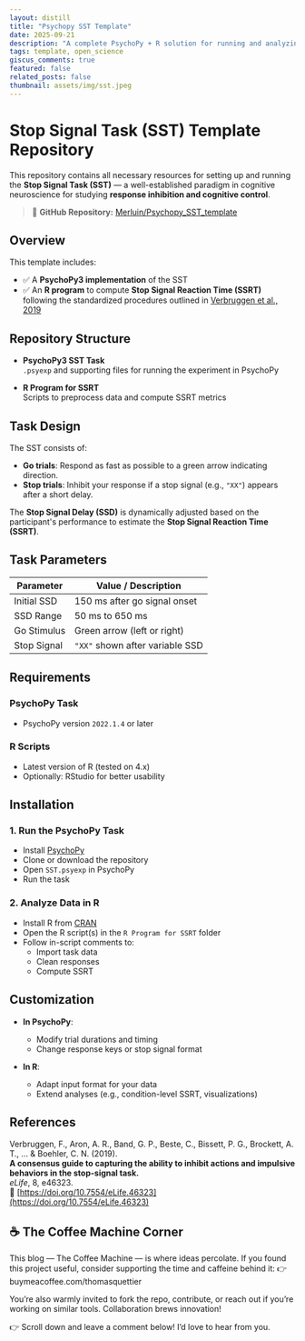 ```yaml
---
layout: distill
title: "Psychopy SST Template"
date: 2025-09-21
description: "A complete PsychoPy + R solution for running and analyzing the Stop Signal Task (SST) following Verbruggen et al. (2019)."
tags: template, open_science
giscus_comments: true
featured: false
related_posts: false
thumbnail: assets/img/sst.jpeg
---
```


# Stop Signal Task (SST) Template Repository

This repository contains all necessary resources for setting up and running the **Stop Signal Task (SST)** — a well-established paradigm in cognitive neuroscience for studying **response inhibition and cognitive control**.

> 🔗 **GitHub Repository:** [Merluin/Psychopy_SST_template](https://github.com/Merluin/Psychopy_SST_template)

## Overview

This template includes:

- ✅ A **PsychoPy3 implementation** of the SST
- ✅ An **R program** to compute **Stop Signal Reaction Time (SSRT)**  
  following the standardized procedures outlined in [Verbruggen et al., 2019](#references)

## Repository Structure

- **PsychoPy3 SST Task**  
  `.psyexp` and supporting files for running the experiment in PsychoPy

- **R Program for SSRT**  
  Scripts to preprocess data and compute SSRT metrics

## Task Design

The SST consists of:

- **Go trials**: Respond as fast as possible to a green arrow indicating direction.
- **Stop trials**: Inhibit your response if a stop signal (e.g., `"XX"`) appears after a short delay.

The **Stop Signal Delay (SSD)** is dynamically adjusted based on the participant's performance to estimate the **Stop Signal Reaction Time (SSRT)**.

## Task Parameters

| Parameter   | Value / Description             |
| ----------- | ------------------------------- |
| Initial SSD | 150 ms after go signal onset    |
| SSD Range   | 50 ms to 650 ms                 |
| Go Stimulus | Green arrow (left or right)     |
| Stop Signal | `"XX"` shown after variable SSD |

## Requirements

### PsychoPy Task

- PsychoPy version `2022.1.4` or later

### R Scripts

- Latest version of R (tested on 4.x)
- Optionally: RStudio for better usability

## Installation

### 1. Run the PsychoPy Task

- Install [PsychoPy](https://www.psychopy.org/download.html)
- Clone or download the repository
- Open `SST.psyexp` in PsychoPy
- Run the task

### 2. Analyze Data in R

- Install R from [CRAN](https://cran.r-project.org)
- Open the R script(s) in the `R Program for SSRT` folder
- Follow in-script comments to:
  - Import task data
  - Clean responses
  - Compute SSRT

## Customization

- **In PsychoPy**:

  - Modify trial durations and timing
  - Change response keys or stop signal format

- **In R**:
  - Adapt input format for your data
  - Extend analyses (e.g., condition-level SSRT, visualizations)

## References

Verbruggen, F., Aron, A. R., Band, G. P., Beste, C., Bissett, P. G., Brockett, A. T., ... & Boehler, C. N. (2019).  
**A consensus guide to capturing the ability to inhibit actions and impulsive behaviors in the stop-signal task.**  
_eLife_, 8, e46323.  
🔗 [https://doi.org/10.7554/eLife.46323](https://doi.org/10.7554/eLife.46323)

## ☕ The Coffee Machine Corner

This blog — The Coffee Machine — is where ideas percolate.
If you found this project useful, consider supporting the time and caffeine behind it:
👉 buymeacoffee.com/thomasquettier

You’re also warmly invited to fork the repo, contribute, or reach out if you’re working on similar tools. Collaboration brews innovation!

👉 Scroll down and leave a comment below! I’d love to hear from you.
